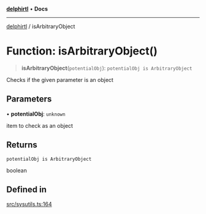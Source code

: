 [**delphirtl**](../README.md) • **Docs**

***

[delphirtl](../globals.md) / isArbitraryObject

# Function: isArbitraryObject()

> **isArbitraryObject**(`potentialObj`): `potentialObj is ArbitraryObject`

Checks if the given parameter is an object

## Parameters

• **potentialObj**: `unknown`

item to check as an object

## Returns

`potentialObj is ArbitraryObject`

boolean

## Defined in

[src/sysutils.ts:164](https://github.com/chuacw/delphirtl/blob/4a4c64bce92db2a5d78ca568ba3371d801319bd9/src/sysutils.ts#L164)

